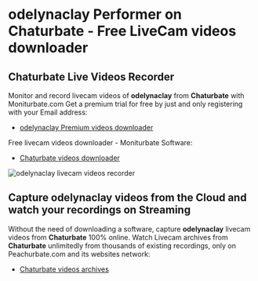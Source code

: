 # odelynaclay Performer on Chaturbate - Free LiveCam videos downloader

## Chaturbate Live Videos Recorder

Monitor and record livecam videos of **odelynaclay** from **Chaturbate** with Moniturbate.com
Get a premium trial for free by just and only registering with your Email address:
* [odelynaclay Premium videos downloader](https://moniturbate.com/request-demo-licence-key.html)

Free livecam videos downloader - Moniturbate Software:
* [Chaturbate videos downloader](https://moniturbate.com/moniturbate-download-software.html)

![odelynaclay livecam videos recorder](https://peachurnet.com/templates/moniturbate-software.png)


## Capture odelynaclay videos from the Cloud and watch your recordings on Streaming

Without the need of downloading a software, capture **odelynaclay** livecam videos from **Chaturbate** 100% online.
Watch Livecam archives from **Chaturbate** unlimitedly from thousands of existing recordings, only on Peachurbate.com and its websites network:
* [Chaturbate videos archives](https://peachurnet.com/)